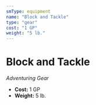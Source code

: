 ```yaml
---
smType: equipment
name: "Block and Tackle"
type: "gear"
cost: "1 GP"
weight: "5 lb."
---
```


# Block and Tackle
*Adventuring Gear*

- **Cost:** 1 GP
- **Weight:** 5 lb.
